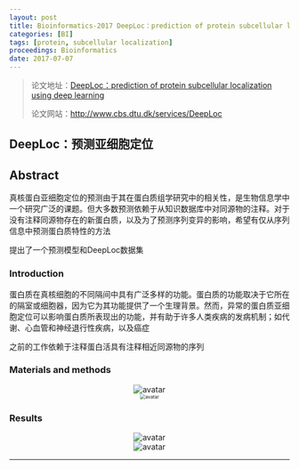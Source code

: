 ```yaml
---
layout: post
title: Bioinformatics-2017 DeepLoc：prediction of protein subcellular localization using deep learning
categories: [BI]
tags: [protein, subcellular localization]
proceedings: Bioinformatics
date: 2017-07-07
---
```


> 论文地址：[DeepLoc：prediction of protein subcellular localization using deep learning](https://academic.oup.com/bioinformatics/article/33/21/3387/3931857)
>
> 论文网站：<http://www.cbs.dtu.dk/services/DeepLoc>

## DeepLoc：预测亚细胞定位

## Abstract

真核蛋白亚细胞定位的预测由于其在蛋白质组学研究中的相关性，是生物信息学中一个研究广泛的课题。但大多数预测依赖于从知识数据库中对同源物的注释。对于没有注释同源物存在的新蛋白质，以及为了预测序列变异的影响，希望有仅从序列信息中预测蛋白质特性的方法

提出了一个预测模型和DeepLoc数据集

### Introduction

蛋白质在真核细胞的不同隔间中具有广泛多样的功能。蛋白质的功能取决于它所在的隔室或细胞器，因为它为其功能提供了一个生理背景。然而，异常的蛋白质亚细胞定位可以影响蛋白质所表现出的功能，并有助于许多人类疾病的发病机制；如代谢、心血管和神经退行性疾病，以及癌症

之前的工作依赖于注释蛋白活具有注释相近同源物的序列

### Materials and methods

<div align="center" style="float:center"><img src="https://blog-img-1259433191.cos.ap-shanghai.myqcloud.com/DeepLoc/fig1.png" alt="avatar" style="zoom:100%;" /></div>

<div align="center" style="float:center"><img src="https://blog-img-1259433191.cos.ap-shanghai.myqcloud.com/DeepLoc/tab1.png" alt="avatar" style="zoom:60%;" /></div>

### Results

<div align="center" style="float:center"><img src="https://blog-img-1259433191.cos.ap-shanghai.myqcloud.com/DeepLoc/tab2.png" alt="avatar" style="zoom:100%;" /></div>

<div align="center" style="float:center"><img src="https://blog-img-1259433191.cos.ap-shanghai.myqcloud.com/DeepLoc/tab3-tab4-fig2.png" alt="avatar" style="zoom:100%;" /></div>

<HR align=left color=#987cb9 SIZE=1>